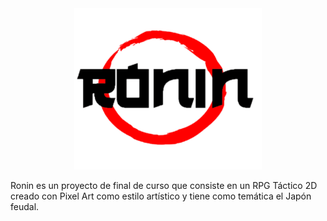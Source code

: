 <div align="center">
    <img src="Assets/Resources/iconroninedit.png" width="300"/>
</div>

Ronin es un proyecto de final de curso que consiste en un RPG Táctico 2D creado con Pixel Art como estilo artístico y tiene como temática el Japón feudal.
